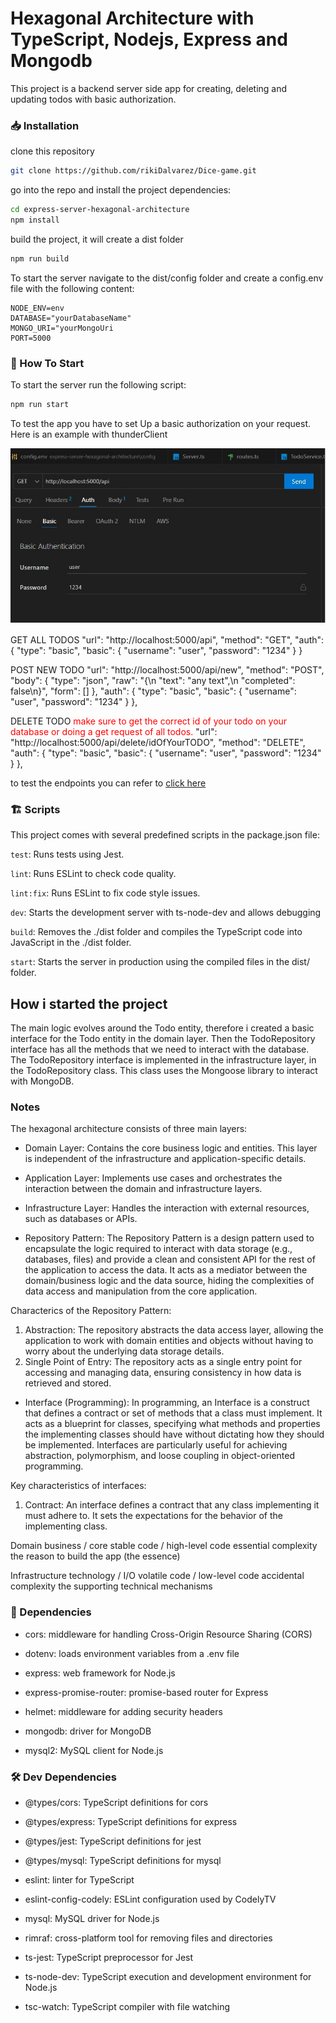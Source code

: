 # Hexagonal Architecture with TypeScript, Nodejs, Express and Mongodb

This project is a backend server side app for creating, deleting and updating todos with basic authorization.


### 📥 Installation

clone this repository

```bash
git clone https://github.com/rikiDalvarez/Dice-game.git
```

go into the repo and install the project dependencies:

```bash
cd express-server-hexagonal-architecture
npm install
```

build the project, it will create a dist folder

```bash
npm run build
```

To start the server  navigate to the dist/config folder and create a config.env file with the following content:

```env
NODE_ENV=env
DATABASE="yourDatabaseName"
MONGO_URI="yourMongoUri
PORT=5000
```

### 🏁 How To Start

To start the server run the following script:

```bash
npm run start
```

To test the app you have to set Up a basic authorization on your request.
Here is an example with thunderClient

![authorization](<./utilsDocs/authorization.jpg>)

GET ALL TODOS
            "url": "http://localhost:5000/api",
            "method": "GET",
            "auth": {
                "type": "basic",
                "basic": {
                    "username": "user",
                    "password": "1234"
                }
            }

POST NEW TODO
            "url": "http://localhost:5000/api/new",
            "method": "POST",
            "body": {
                "type": "json",
                "raw": "{\n  \"text\": \"any text\",\n  \"completed\": false\n}",
                "form": []
            },
            "auth": {
                "type": "basic",
                "basic": {
                    "username": "user",
                    "password": "1234"
                }
            },

DELETE TODO
<span style="color:red">make sure to get the correct id of your todo on your database or doing a get request of all todos.</span>
            "url": "http://localhost:5000/api/delete/idOfYourTODO",
            "method": "DELETE",
             "auth": {
                "type": "basic",
                "basic": {
                    "username": "user",
                    "password": "1234"
                }
            },





to test the endpoints you can refer to [click here](./thunder-collection_Hexagonal-express.json)



### 🏗️ Scripts
This project comes with several predefined scripts in the package.json file:

```test```: Runs tests using Jest.

```lint```: Runs ESLint to check code quality.

```lint:fix```: Runs ESLint to fix code style issues.

```dev```: Starts the development server with ts-node-dev and allows debugging

```build```: Removes the ./dist folder and compiles the TypeScript code into JavaScript in the ./dist folder.

```start```: Starts the server in production using the compiled files in the dist/ folder.

## How i started the project

The main logic evolves around the Todo entity, therefore i created a basic interface for the Todo entity in the domain layer.
Then the TodoRepository interface has all the methods that we need to interact with the database. The TodoRepository interface is implemented in the infrastructure layer, in the TodoRepository class. This class uses the Mongoose library to interact with MongoDB.


### Notes
The hexagonal architecture consists of three main layers:

+ Domain Layer: Contains the core business logic and entities. This layer is independent of the infrastructure and application-specific details.
  
+ Application Layer: Implements use cases and orchestrates the interaction between the domain and infrastructure layers.
  
+ Infrastructure Layer: Handles the interaction with external resources, such as databases or APIs.
  
+ Repository Pattern:
The Repository Pattern is a design pattern used to encapsulate the logic required to interact with data storage (e.g., databases, files) and provide a clean and consistent API for the rest of the application to access the data. It acts as a mediator between the domain/business logic and the data source, hiding the complexities of data access and manipulation from the core application.

Characterics of the Repository Pattern:

1. Abstraction: The repository abstracts the data access layer, allowing the application to work with domain entities and objects without having to worry about the underlying data storage details.
2. Single Point of Entry: The repository acts as a single entry point for accessing and managing data, ensuring consistency in how data is retrieved and stored.

+ Interface (Programming):
In programming, an Interface is a construct that defines a contract or set of methods that a class must implement. It acts as a blueprint for classes, specifying what methods and properties the implementing classes should have without dictating how they should be implemented. Interfaces are particularly useful for achieving abstraction, polymorphism, and loose coupling in object-oriented programming.

Key characteristics of interfaces:

1. Contract: An interface defines a contract that any class implementing it must adhere to. It sets the expectations for the behavior of the implementing class.


Domain
business / core
stable code / high-level code
essential complexity
  the reason to build the app (the essence)

Infrastructure
technology / I/O
volatile code / low-level code
accidental complexity
  the supporting technical mechanisms
### 📝 Dependencies

- cors: middleware for handling Cross-Origin Resource Sharing (CORS)

- dotenv: loads environment variables from a .env file

- express: web framework for Node.js

- express-promise-router: promise-based router for Express

- helmet: middleware for adding security headers

- mongodb: driver for MongoDB

- mysql2: MySQL client for Node.js

### 🛠️ Dev Dependencies

- @types/cors: TypeScript definitions for cors

- @types/express: TypeScript definitions for express

- @types/jest: TypeScript definitions for jest

- @types/mysql: TypeScript definitions for mysql

- eslint: linter for TypeScript

- eslint-config-codely: ESLint configuration used by CodelyTV

- mysql: MySQL driver for Node.js

- rimraf: cross-platform tool for removing files and directories

- ts-jest: TypeScript preprocessor for Jest

- ts-node-dev: TypeScript execution and development environment for Node.js

- tsc-watch: TypeScript compiler with file watching

